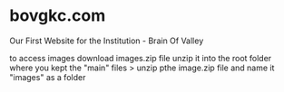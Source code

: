 # bovgkc.com
Our First Website for the Institution - Brain Of Valley

to access images download images.zip file unzip it into the root folder where you kept the "main" files > unzip pthe image.zip file and name it "images" as a folder
